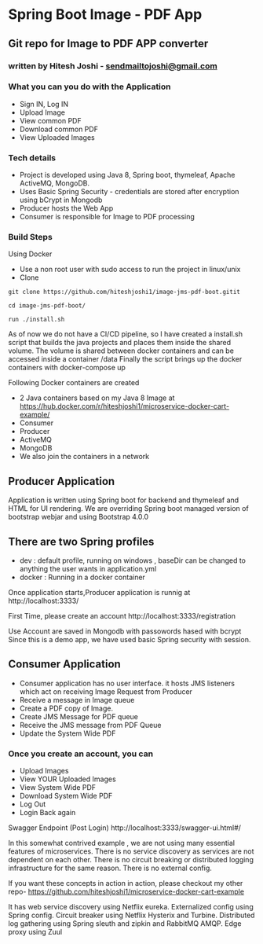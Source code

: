 # Spring Boot Image - PDF App

## Git repo for Image to PDF APP converter


###  written by Hitesh Joshi - sendmailtojoshi@gmail.com

### What you can you do with the Application

- Sign IN, Log IN  
- Upload Image
- View common PDF
- Download common PDF
- View Uploaded Images

### Tech details
- Project is developed using Java 8, Spring boot, thymeleaf, Apache ActiveMQ, MongoDB.
- Uses Basic Spring Security  - credentials are stored after encryption using bCrypt in Mongodb
- Producer hosts the Web App
- Consumer is responsible for Image to PDF processing

### Build Steps

Using Docker

- Use a non root user with sudo access to run the project in linux/unix
- Clone
```
git clone https://github.com/hiteshjoshi1/image-jms-pdf-boot.gitit
```

```
cd image-jms-pdf-boot/
```

```
run ./install.sh
```

As of now we do not have a CI/CD pipeline, so I have created a install.sh script that builds the java projects and places them inside the shared volume.
The volume is shared between docker containers and can be accessed inside a container /data
Finally the script brings up the docker containers with
docker-compose up


Following Docker containers are created
-  2 Java containers based on my Java 8 Image at https://hub.docker.com/r/hiteshjoshi1/microservice-docker-cart-example/
- Consumer
- Producer
- ActiveMQ
- MongoDB
- We also join the containers in a network

## Producer Application
Application is written using Spring boot for backend and thymeleaf and HTML for UI rendering. We are overriding Spring boot managed version of bootstrap webjar and using Bootstrap 4.0.0 

## There are two Spring profiles
- dev  : default profile, running on windows , baseDir can be changed to anything the user wants in application.yml
- docker : Running in a docker container

Once application starts,Producer application is runnig at
http://localhost:3333/

First Time, please create an account
http://localhost:3333/registration

Use Account are saved in Mongodb with passowords hased with bcrypt
Since this is a demo app, we  have used basic Spring security with session.

## Consumer Application
- Consumer application has no user interface. it hosts JMS listeners which act on receiving Image Request from Producer
- Receive a message in Image queue
- Create a PDF copy of Image.
- Create JMS Message for PDF queue
- Receive the JMS message from PDF Queue
- Update the System Wide PDF

### Once you create an account, you can 

- Upload Images
- View YOUR Uploaded Images
- View System Wide PDF
- Download System Wide PDF
- Log Out
- Login Back again



Swagger Endpoint (Post Login)
http://localhost:3333/swagger-ui.html#/


In this somewhat contrived example , we are not using many essential features of microservices.
There is no service discovery as services are not dependent on each other. 
There is no circuit breaking or distributed logging infrastructure for the same reason.
There is no external config.

If you want these concepts in action in action, please checkout my other repo- 
https://github.com/hiteshjoshi1/microservice-docker-cart-example

It has  web service discovery using Netflix eureka.
Externalized config using Spring config.
Circuit breaker using Netflix Hysterix and Turbine.
Distributed log gathering using Spring sleuth and zipkin and RabbitMQ AMQP.
Edge proxy using Zuul


